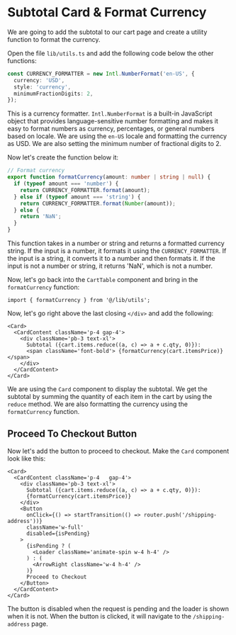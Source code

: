 # Subtotal Card & Format Currency

We are going to add the subtotal to our cart page and create a utility function to format the currency.

Open the file `lib/utils.ts` and add the following code below the other functions:

```ts
const CURRENCY_FORMATTER = new Intl.NumberFormat('en-US', {
  currency: 'USD',
  style: 'currency',
  minimumFractionDigits: 2,
});
```

This is a currency formatter. `Intl.NumberFormat` is a built-in JavaScript object that provides language-sensitive number formatting and makes it easy to format numbers as currency, percentages, or general numbers based on locale. We are using the `en-US` locale and formatting the currency as USD. We are also setting the minimum number of fractional digits to 2.

Now let's create the function below it:

```ts
// Format currency
export function formatCurrency(amount: number | string | null) {
  if (typeof amount === 'number') {
    return CURRENCY_FORMATTER.format(amount);
  } else if (typeof amount === 'string') {
    return CURRENCY_FORMATTER.format(Number(amount));
  } else {
    return 'NaN';
  }
}
```

This function takes in a number or string and returns a formatted currency string. If the input is a number, it formats it using the `CURRENCY_FORMATTER`. If the input is a string, it converts it to a number and then formats it. If the input is not a number or string, it returns 'NaN', which is not a number.

Now, let's go back into the `CartTable` component and bring in the `formatCurrency` function:

```tsx
import { formatCurrency } from '@/lib/utils';
```

Now, let's go right above the last closing `</div>` and add the following:

```tsx
<Card>
  <CardContent className='p-4 gap-4'>
    <div className='pb-3 text-xl'>
      Subtotal ({cart.items.reduce((a, c) => a + c.qty, 0)}):
      <span className='font-bold'> {formatCurrency(cart.itemsPrice)}</span>
    </div>
  </CardContent>
</Card>
```

We are using the `Card` component to display the subtotal. We get the subtotal by summing the quantity of each item in the cart by using the `reduce` method. We are also formatting the currency using the `formatCurrency` function.

## Proceed To Checkout Button

Now let's add the button to proceed to checkout. Make the `Card` component look like this:

```tsx
<Card>
  <CardContent className='p-4   gap-4'>
    <div className='pb-3 text-xl'>
      Subtotal ({cart.items.reduce((a, c) => a + c.qty, 0)}):
      {formatCurrency(cart.itemsPrice)}
    </div>
    <Button
      onClick={() => startTransition(() => router.push('/shipping-address'))}
      className='w-full'
      disabled={isPending}
    >
      {isPending ? (
        <Loader className='animate-spin w-4 h-4' />
      ) : (
        <ArrowRight className='w-4 h-4' />
      )}
      Proceed to Checkout
    </Button>
  </CardContent>
</Card>
```

The button is disabled when the request is pending and the loader is shown when it is not. When the button is clicked, it will navigate to the `/shipping-address` page.
